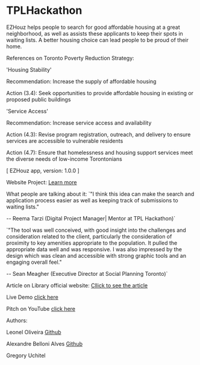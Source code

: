 # TPLHackathon
EZHouz helps people to search for good affordable housing at a great neighborhood, as well as assists these applicants to keep their spots in waiting lists. A better housing choice can lead people to be proud of their home.

References on Toronto Poverty Reduction Strategy:

'Housing Stability'

Recommendation: Increase the supply of affordable housing

Action (3.4): Seek opportunities to provide affordable housing in existing or proposed public buildings

'Service Access'

Recommendation: Increase service access and availability

Action (4.3): Revise program registration, outreach, and delivery to ensure services are accessible to vulnerable residents

Action (4.7): Ensure that homelessness and housing support services meet the diverse needs of low-income Torontonians


[ EZHouz app, version: 1.0.0 ]

Website Project: [Learn more](http://alexandrebelloni.com/poh/doc/index.html) 

What people are talking about it:
 `"I think this idea can make the search and application process easier as well as keeping track of submissions to waiting lists."

-- Reema Tarzi (Digital Project Manager| Mentor at TPL Hackathon)`

`"The tool was well conceived, with good insight into the challenges and consideration related to the client, particularly the consideration of proximity to key amenities appropriate to the population. It pulled the appropriate data well and was responsive. I was also impressed by the design which was clean and accessible with strong graphic tools and an engaging overall feel."

-- Sean Meagher (Executive Director at Social Planning Toronto)`



Article on Library official website:
[Cllick to see the article](http://torontopubliclibrary.typepad.com/digital_design_studio/2016/09/recap-tpls-second-annual-hackathon-toronto-poverty-reduction-strategy.html) 

Live Demo [click here](http://onclickmidia.net/library/) 

Pitch on YouTube [click here](https://www.youtube.com/watch?v=X5PWzBvAzXU) 


Authors:

Leonel Oliveira [Github](https://github.com/leoneloliver)

Alexandre Belloni Alves [Github](https://github.com/alexbelloni) 

Gregory Uchitel




